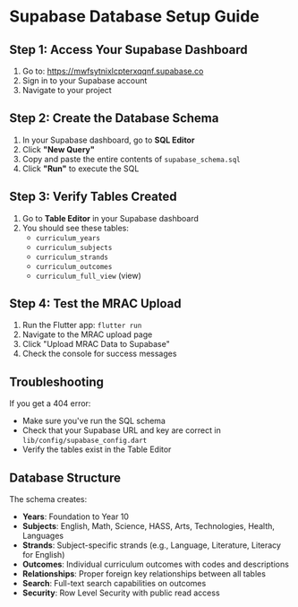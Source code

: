 # Supabase Database Setup Guide

## Step 1: Access Your Supabase Dashboard

1. Go to: https://mwfsytnixlcpterxqqnf.supabase.co
2. Sign in to your Supabase account
3. Navigate to your project

## Step 2: Create the Database Schema

1. In your Supabase dashboard, go to **SQL Editor**
2. Click **"New Query"**
3. Copy and paste the entire contents of `supabase_schema.sql`
4. Click **"Run"** to execute the SQL

## Step 3: Verify Tables Created

1. Go to **Table Editor** in your Supabase dashboard
2. You should see these tables:
   - `curriculum_years`
   - `curriculum_subjects`
   - `curriculum_strands`
   - `curriculum_outcomes`
   - `curriculum_full_view` (view)

## Step 4: Test the MRAC Upload

1. Run the Flutter app: `flutter run`
2. Navigate to the MRAC upload page
3. Click "Upload MRAC Data to Supabase"
4. Check the console for success messages

## Troubleshooting

If you get a 404 error:

- Make sure you've run the SQL schema
- Check that your Supabase URL and key are correct in `lib/config/supabase_config.dart`
- Verify the tables exist in the Table Editor

## Database Structure

The schema creates:

- **Years**: Foundation to Year 10
- **Subjects**: English, Math, Science, HASS, Arts, Technologies, Health, Languages
- **Strands**: Subject-specific strands (e.g., Language, Literature, Literacy for English)
- **Outcomes**: Individual curriculum outcomes with codes and descriptions
- **Relationships**: Proper foreign key relationships between all tables
- **Search**: Full-text search capabilities on outcomes
- **Security**: Row Level Security with public read access
